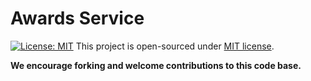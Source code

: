 # Awards Service


[![License: MIT](https://img.shields.io/badge/License-MIT-yellow.svg)](./LICENSE)
This project is open-sourced under [MIT license](./LICENSE).

__We encourage forking and welcome contributions to this code base.__
